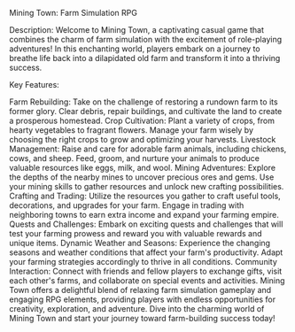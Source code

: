 Mining Town: Farm Simulation RPG

Description:
Welcome to Mining Town, a captivating casual game that combines the charm of farm simulation with the excitement of role-playing adventures! In this enchanting world, players embark on a journey to breathe life back into a dilapidated old farm and transform it into a thriving success.

Key Features:

Farm Rebuilding: Take on the challenge of restoring a rundown farm to its former glory. Clear debris, repair buildings, and cultivate the land to create a prosperous homestead.
Crop Cultivation: Plant a variety of crops, from hearty vegetables to fragrant flowers. Manage your farm wisely by choosing the right crops to grow and optimizing your harvests.
Livestock Management: Raise and care for adorable farm animals, including chickens, cows, and sheep. Feed, groom, and nurture your animals to produce valuable resources like eggs, milk, and wool.
Mining Adventures: Explore the depths of the nearby mines to uncover precious ores and gems. Use your mining skills to gather resources and unlock new crafting possibilities.
Crafting and Trading: Utilize the resources you gather to craft useful tools, decorations, and upgrades for your farm. Engage in trading with neighboring towns to earn extra income and expand your farming empire.
Quests and Challenges: Embark on exciting quests and challenges that will test your farming prowess and reward you with valuable rewards and unique items.
Dynamic Weather and Seasons: Experience the changing seasons and weather conditions that affect your farm's productivity. Adapt your farming strategies accordingly to thrive in all conditions.
Community Interaction: Connect with friends and fellow players to exchange gifts, visit each other's farms, and collaborate on special events and activities.
Mining Town offers a delightful blend of relaxing farm simulation gameplay and engaging RPG elements, providing players with endless opportunities for creativity, exploration, and adventure. Dive into the charming world of Mining Town and start your journey toward farm-building success today!
